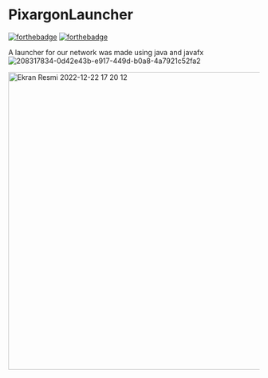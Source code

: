 # PixargonLauncher
[![forthebadge](https://forthebadge.com/images/badges/built-with-love.svg)](https://forthebadge.com)
[![forthebadge](https://forthebadge.com/images/badges/made-with-java.svg)](https://forthebadge.com)

A launcher for our network was made using java and javafx
![208317834-0d42e43b-e917-449d-b0a8-4a7921c52fa2](https://user-images.githubusercontent.com/40887640/216830813-89418977-abfc-4d89-abd0-da447fa6b222.png)


<img width="596" alt="Ekran Resmi 2022-12-22 17 20 12" src="https://user-images.githubusercontent.com/40887640/209154302-fb5d57b2-b8e6-4d6c-aece-1eadcd8d0218.png">
